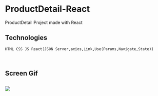 # ProductDetail-React

ProductDetail Project made with React

## Technologies

```
HTML CSS JS React(JSON Server,axios,Link,Use(Params,Navigate,State))
```

<br>
<h2>Screen Gif <h2>

![](Products.gif)
